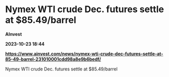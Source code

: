 # Nymex WTI crude Dec. futures settle at $85.49/barrel
**AInvest**

**2023-10-23 18:44**

**https://www.ainvest.com/news/nymex-wti-crude-dec-futures-settle-at-85-49-barrel-231010001cdd98a8e9b6bedf/**

Nymex WTI crude Dec. futures settle at $85.49/barrel